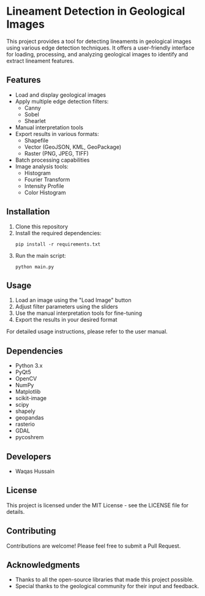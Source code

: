 # Lineament Detection in Geological Images

This project provides a tool for detecting lineaments in geological images using various edge detection techniques. It offers a user-friendly interface for loading, processing, and analyzing geological images to identify and extract lineament features.

## Features

- Load and display geological images
- Apply multiple edge detection filters:
  - Canny
  - Sobel
  - Shearlet
- Manual interpretation tools
- Export results in various formats:
  - Shapefile
  - Vector (GeoJSON, KML, GeoPackage)
  - Raster (PNG, JPEG, TIFF)
- Batch processing capabilities
- Image analysis tools:
  - Histogram
  - Fourier Transform
  - Intensity Profile
  - Color Histogram

## Installation

1. Clone this repository
2. Install the required dependencies:
   ```
   pip install -r requirements.txt
   ```
3. Run the main script:
   ```
   python main.py
   ```

## Usage

1. Load an image using the "Load Image" button
2. Adjust filter parameters using the sliders
3. Use the manual interpretation tools for fine-tuning
4. Export the results in your desired format

For detailed usage instructions, please refer to the user manual.

## Dependencies

- Python 3.x
- PyQt5
- OpenCV
- NumPy
- Matplotlib
- scikit-image
- scipy
- shapely
- geopandas
- rasterio
- GDAL
- pycoshrem

## Developers

- Waqas Hussain

## License

This project is licensed under the MIT License - see the LICENSE file for details.

## Contributing

Contributions are welcome! Please feel free to submit a Pull Request.

## Acknowledgments

- Thanks to all the open-source libraries that made this project possible.
- Special thanks to the geological community for their input and feedback.
